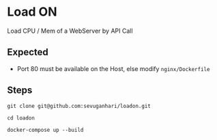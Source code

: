 # Load ON

Load CPU / Mem of a WebServer by API Call

## Expected
* Port 80 must be available on the Host, else modify `nginx/Dockerfile`

## Steps

`git clone git@github.com:sevuganhari/loadon.git`

`cd loadon`

`docker-compose up --build`